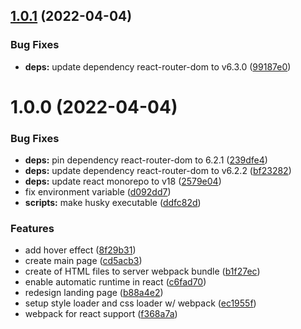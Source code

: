 ## [1.0.1](https://github.com/fariasmateuss/webpack-setup-for-react/compare/v1.0.0...v1.0.1) (2022-04-04)


### Bug Fixes

* **deps:** update dependency react-router-dom to v6.3.0 ([99187e0](https://github.com/fariasmateuss/webpack-setup-for-react/commit/99187e08789f8c2e61833047698d155e463dfa65))

# 1.0.0 (2022-04-04)


### Bug Fixes

* **deps:** pin dependency react-router-dom to 6.2.1 ([239dfe4](https://github.com/fariasmateuss/webpack-setup-for-react/commit/239dfe47d6542a3fcd6e5567e60829575557d749))
* **deps:** update dependency react-router-dom to v6.2.2 ([bf23282](https://github.com/fariasmateuss/webpack-setup-for-react/commit/bf232821d1aa6a5d59d7edaf1e97359f652c1df0))
* **deps:** update react monorepo to v18 ([2579e04](https://github.com/fariasmateuss/webpack-setup-for-react/commit/2579e043cf453c1e79d3361c9086b83bc4538f5b))
* fix environment variable ([d092dd7](https://github.com/fariasmateuss/webpack-setup-for-react/commit/d092dd73ef28ee745a12ecad49edcaf49f8a3de9))
* **scripts:** make husky executable ([ddfc82d](https://github.com/fariasmateuss/webpack-setup-for-react/commit/ddfc82d915916846a79e8ae3659b927df1b668d6))


### Features

* add hover effect ([8f29b31](https://github.com/fariasmateuss/webpack-setup-for-react/commit/8f29b31e8669cdae751132b18bc6d4ec0a53c042))
* create main page ([cd5acb3](https://github.com/fariasmateuss/webpack-setup-for-react/commit/cd5acb3987b0aabe5c2a41f28fc4e71dae3c176c))
* create of HTML files to server webpack bundle ([b1f27ec](https://github.com/fariasmateuss/webpack-setup-for-react/commit/b1f27ec58a334e4f8bd7a6551f1a77293836070c))
* enable automatic runtime in react ([c6fad70](https://github.com/fariasmateuss/webpack-setup-for-react/commit/c6fad70b7954b2cbe0c5836c1d279dfdb243aa43))
* redesign landing page ([b88a4e2](https://github.com/fariasmateuss/webpack-setup-for-react/commit/b88a4e265c19b3f250efbddedf969db3d7025618))
* setup style loader and css loader w/ webpack ([ec1955f](https://github.com/fariasmateuss/webpack-setup-for-react/commit/ec1955fa3ba4e6ee6447a60b170da54ae4ba74cf))
* webpack for react support ([f368a7a](https://github.com/fariasmateuss/webpack-setup-for-react/commit/f368a7a9897eabfcf1db171f088cf62f5d91082b))
